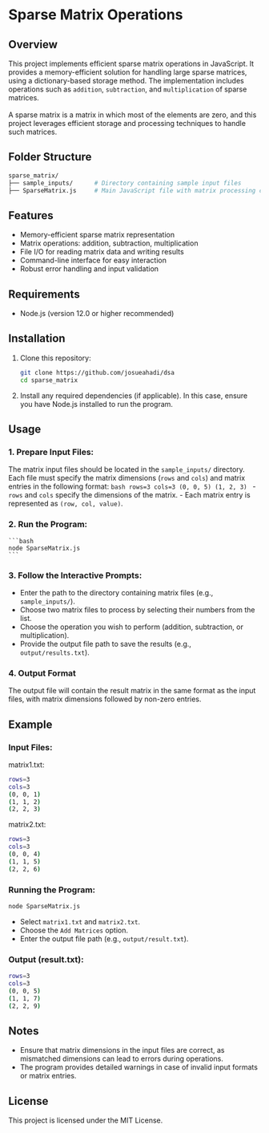 # Sparse Matrix Operations 

## Overview 
This project implements efficient sparse matrix operations in JavaScript. It provides a memory-efficient solution for handling large sparse matrices, using a dictionary-based storage method. The implementation includes operations such as `addition`, `subtraction`, and `multiplication` of sparse matrices. 
<br><br>
A sparse matrix is a matrix in which most of the elements are zero, and this project leverages efficient storage and processing techniques to handle such matrices.

## Folder Structure

```bash
sparse_matrix/
├── sample_inputs/      # Directory containing sample input files
├── SparseMatrix.js     # Main JavaScript file with matrix processing code
```

## Features

- Memory-efficient sparse matrix representation
- Matrix operations: addition, subtraction, multiplication
- File I/O for reading matrix data and writing results
- Command-line interface for easy interaction
- Robust error handling and input validation

## Requirements
- Node.js (version 12.0 or higher recommended)

## Installation
1. Clone this repository:
    ```bash
    git clone https://github.com/josueahadi/dsa
    cd sparse_matrix
    ```
2. Install any required dependencies (if applicable). In this case, ensure you have Node.js installed to run the program.

## Usage
### 1. Prepare Input Files: 
The matrix input files should be located in the `sample_inputs/` directory. Each file must specify the matrix dimensions (`rows` and `cols`) and matrix entries in the following format:
    ```bash
    rows=3
    cols=3
    (0, 0, 5)
    (1, 2, 3)
    ```
    - `rows` and `cols` specify the dimensions of the matrix.
    - Each matrix entry is represented as `(row, col, value)`.

### 2. Run the Program:

    ```bash
    node SparseMatrix.js
    ```
### 3. Follow the Interactive Prompts:
- Enter the path to the directory containing matrix files (e.g., `sample_inputs/`).
- Choose two matrix files to process by selecting their numbers from the list.
- Choose the operation you wish to perform (addition, subtraction, or multiplication).
- Provide the output file path to save the results (e.g., `output/results.txt`).
### 4. Output Format
The output file will contain the result matrix in the same format as the input files, with matrix dimensions followed by non-zero entries.

## Example
### Input Files:
matrix1.txt:
```bash
rows=3
cols=3
(0, 0, 1)
(1, 1, 2)
(2, 2, 3)
```
matrix2.txt:
```bash
rows=3
cols=3
(0, 0, 4)
(1, 1, 5)
(2, 2, 6)
```
### Running the Program:
```bash
node SparseMatrix.js
```
- Select `matrix1.txt` and `matrix2.txt`.
- Choose the `Add Matrices` option.
- Enter the output file path (e.g., `output/result.txt`).
### Output (result.txt):
```bash
rows=3
cols=3
(0, 0, 5)
(1, 1, 7)
(2, 2, 9)
```
## Notes
- Ensure that matrix dimensions in the input files are correct, as mismatched dimensions can lead to errors during operations.
- The program provides detailed warnings in case of invalid input formats or matrix entries.

## License
This project is licensed under the MIT License.